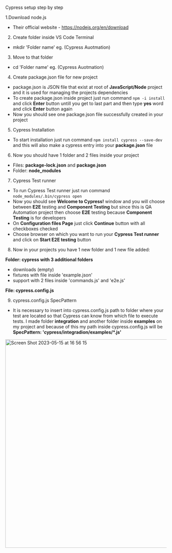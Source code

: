 Cypress setup step by step

1.Download node.js
- Their official website - https://nodejs.org/en/download
2. Create folder inside VS Code Terminal
- mkdir 'Folder name' eg. (Cypress Auotmation)
3. Move to that folder
- cd 'Folder name' eg. (Cypress Auotmation)
4. Create package.json file for new project
- package.json is JSON file that exist at root of **JavaScript/Node** project and 
it is used for managing the projects dependencies
- To create package.json inside project just run command `npm -i install` and
click **Enter** button untill you get to last part and then type **yes** word and 
click **Enter** button again
- Now you should see one package.json file successfully created in your project
5. Cypress Installation
- To start installation just run command `npm install cypress --save-dev` and 
this will also make a cypress entry into your **package.json** file
6. Now you should have 1 folder and 2 files inside your project
- Files: **package-lock.json** and **package.json**
- Folder: **node_modules**
7. Cypress Test runner
- To run Cypress Test runner just run command `node_modules/.bin/cypress open`
- Now you should see **Welcome to Cypress!** window and you will choose between **E2E** testing and **Component Testing** but
since this is QA Automation project then choose **E2E** testing because **Component Testing** is for developers
- On **Configuration files Page** just click **Continue** button with all checkboxes checked 
- Choose browser on which you want to run your **Cypress Test runner** and click on **Start E2E testing** button
8. Now in your projects you have 1 new folder and 1 new file added:

**Folder: cypress with 3 additional folders**
- downloads (empty)
- fixtures with file inside 'example.json'
- support with 2 files inside 'commands.js' and 'e2e.js'

**File: cypress.config.js**

9. cypress.config.js SpecPattern
- It is necessary to insert into cypress.config.js path to folder where your test are located so that Cypress can know from which file to execute tests. I made folder **integration** and another folder inside **examples** on my project and because of this my path inside
cypress.config.js will be **SpecPattern: 'cypress/integradion/examples/*.js'**
<img width="649" alt="Screen Shot 2023-05-15 at 16 56 15" src="https://github.com/Puza24/Cypress/assets/106740508/1cdc244a-0c8a-4db4-986c-37b5828bf90d">




